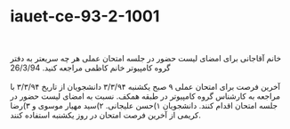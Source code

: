 # iauet-ce-93-2-1001

<br />

خانم آقاجانی برای امضای لیست حضور در جلسه امتحان عملی هر چه سریعتر به دفتر گروه کامپیوتر خانم کاظمی مراجعه کنید.
26/3/94
<br />
<br />
آخرین فرصت برای امتحان عملی ۹ صبح یکشنبه ۳/۳/۹۴ 
دانشجویان از تاریخ ۳/۳/۹۴ با مراجعه به کارشناس گروه کامپیوتر در طبقه همکف. نسبت به امضای لیست حضور در جلسه امتحان اقدام کنند. 
دانشجویان ۱)حسن علیجانی. ۲)سید مهیار موسوی و ۳)رضا کریمی از آخرین فرصت امتحان در روز یکشنبه استفاده کنند.

